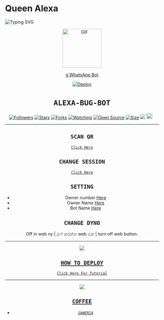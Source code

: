 # Queen Alexa

<img
        src="https://readme-typing-svg.herokuapp.com/?size=30&width=800&lines=Click+On+The+Gif+To+Install+The+Bot."
            alt="Typing SVG"
        />
    </a>
</p>
<div align="center">
  <p align="center">
  <a href="https://youtu.be/BcMIibIUmHc"><img src="https://media.giphy.com/media/Uhl43Qa5QbhKglX8DX/giphy.gif" alt="GIF" width="128" height="128"/>
</p>g
WhatsApp Bot

[![Deploy](https://www.herokucdn.com/deploy/button.svg)](https://heroku.com/deploy?template=https://github.com/ItIsHM/Queen-Liza)
# ```ALEXA-BUG-BOT```
<p align="center">
<a href="https://github.com/ItIsHM/followers"><img title="Followers" src="https://img.shields.io/github/followers/ItIsHM?color=red&style=flat-square"></a>
<a href="https://github.com/ItIsHM/Queen-Liza/stargazers/"><img title="Stars" src="https://img.shields.io/github/stars/ItIsHM/bug-bot?color=blue&style=flat-square"></a>
<a href="https://github.com/ItIsHM/Queen-Liza/network/members"><img title="Forks" src="https://img.shields.io/github/forks/ItIsHM/bug-bot?color=red&style=flat-square"></a>
<a href="https://github.com/ItIsHM/Queen-Liza/watchers"><img title="Watching" src="https://img.shields.io/github/watchers/ItIsHM/bug-bot?label=Watchers&color=blue&style=flat-square"></a>
<a href="https://github.com/ItIsHM/Queen-Liza"><img title="Open Source" src="https://badges.frapsoft.com/os/v2/open-source.svg?v=103"></a>
<a href="https://github.com/ItIsHM/Queen-Liza/"><img title="Size" src="https://img.shields.io/github/repo-size/zeeoneofc/Alphabot7?style=flat-square&color=green"></a>
<a href="https://hits.seeyoufarm.com"><img src="https://hits.seeyoufarm.com/api/count/incr/badge.svg?url=https%3A%2F%2Fgithub.com%2FItIsHM%2Fbug-bot&count_bg=%2379C83D&title_bg=%23555555&icon=probot.svg&icon_color=%2300FF6D&title=hits&edge_flat=false"/></a>
<a href="https://github.com/ItIsHM/Queen-Liza/graphs/commit-activity"><img height="20" src="https://img.shields.io/badge/Maintained%3F-yes-green.svg"></a>&nbsp;&nbsp;
</p>
<p align='center'>
    </p>

-------

## `SCAN QR`

[`Click Here`](https://replit.com/@ItIsHM/Queen-Liza-QR-Code)

## `CHANGE SESSION`

[`Click Here`](https://github.com/ItIsHM/Queen-Liza/blob/main/session.json#L1)

## `SETTING`

- Owner number [Here](https://github.com/ItIsHM/Queen-Liza/blob/main/settings.json#L4)
- Owner Name [Here](https://github.com/ItIsHM/Queen-Liza/blob/main/settings.json#L14)
- Bot Name [Here](https://github.com/ItIsHM/Queen-Liza/blob/main/settings.json#L15)

## `CHANGE DYNO`

Off in web ny | ඔෆ් කරන්න web එක | turn off web button.

----------

<p align="center">
  <a href="https://youtube.com/c/HYPERMOD"><img src="https://i.ibb.co/TPqc8cv/Screenshot-2021-10-14-12-00-45-610-com-android-chrome.jpg" />
</p>

## ```HOW TO DEPLOY```

[`Click Here For Tutorial`](https://youtu.be/BcMIibIUmHc)<br>

----------

<p align="center">
  <a href="https://youtu.be/BcMIibIUmHc"><img src="https://i.ibb.co/P18NNM2/20211024-191503.jpg" />
</p>


## ```COFFEE```

- [`SAWERIA`](https://saweria.co/hypermod)
